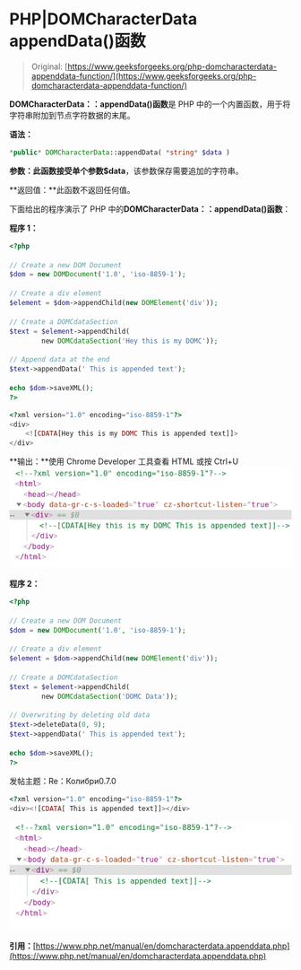 # PHP|DOMCharacterData appendData()函数

> Original: [https://www.geeksforgeeks.org/php-domcharacterdata-appenddata-function/](https://www.geeksforgeeks.org/php-domcharacterdata-appenddata-function/)

**DOMCharacterData：：appendData()函数**是 PHP 中的一个内置函数，用于将字符串附加到节点字符数据的末尾。

**语法：**

```php
*public* DOMCharacterData::appendData( *string* $data )
```

**参数：**此函数接受单个参数**$data**，该参数保存需要追加的字符串。

**返回值：**此函数不返回任何值。

下面给出的程序演示了 PHP 中的**DOMCharacterData：：appendData()函数**：

**程序 1：**

```php
<?php

// Create a new DOM Document
$dom = new DOMDocument('1.0', 'iso-8859-1');

// Create a div element
$element = $dom->appendChild(new DOMElement('div'));

// Create a DOMCdataSection 
$text = $element->appendChild(
        new DOMCdataSection('Hey this is my DOMC'));

// Append data at the end
$text->appendData(' This is appended text');

echo $dom->saveXML();
?>
```

```php
<?xml version="1.0" encoding="iso-8859-1"?>
<div>
    <![CDATA[Hey this is my DOMC This is appended text]]>
</div>
```

**输出：**使用 Chrome Developer 工具查看 HTML 或按 Ctrl+U
![](img/3b1e6fc9aa12ffc4e8f571f5e8b7699b.png)

**程序 2：**

```php
<?php

// Create a new DOM Document
$dom = new DOMDocument('1.0', 'iso-8859-1');

// Create a div element
$element = $dom->appendChild(new DOMElement('div'));

// Create a DOMCdataSection 
$text = $element->appendChild(
        new DOMCdataSection('DOMC Data'));

// Overwriting by deleting old data
$text->deleteData(0, 9);
$text->appendData(' This is appended text');

echo $dom->saveXML();
?>
```

发帖主题：Re：Колибри0.7.0

```php
<?xml version="1.0" encoding="iso-8859-1"?>
<div><![CDATA[ This is appended text]]></div>
```

![](img/820b061829903e87f1d854246134dd85.png)

**引用：**[https://www.php.net/manual/en/domcharacterdata.appenddata.php](https://www.php.net/manual/en/domcharacterdata.appenddata.php)